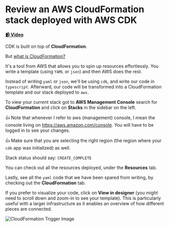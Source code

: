 # Review an AWS CloudFormation stack deployed with AWS CDK

**[📹 Video](https://egghead.io/lessons/aws-review-an-aws-cloudformation-stack-deployed-with-aws-cdk)**

CDK is built on top of **CloudFormation**.

But [what is CloudFormation?](https://docs.aws.amazon.com/AWSCloudFormation/latest/UserGuide/Welcome.html)

It's a tool from AWS that allows you to spin up resources effortlessly. You write a template (using `YAML` or `json`) and then AWS does the rest.

Instead of writing `yaml` or `json`, we'll be using `cdk`, and write our code in `typescript`. Afterward, our code will be transformed into a CloudFormation template and our stack deployed to `aws`.

To view your current stack got to **AWS Management Console** search for **CloudFormation** and click on **Stacks** in the sidebar on the left.

👍 Note that whenever I refer to aws (management) console, I mean the console living on https://aws.amazon.com/console. You will have to be logged in to see your changes.

👍 Make sure that you are selecting the right region (the region where your `cdk` app was initialized) as well.

Stack status should say: `CREATE_COMPLETE`

You can check out all the resources deployed, under the **Resources** tab.

Lastly, see all the `yaml` code that we have been spared from writing, by checking out the **CloudFormation** tab.

If you prefer to visualize your code, click on **View in designer** (you might need to scroll down and zoom-in to see your template). This is particularly useful with a larger infrastructure as it enables an overview of how different pieces are connected.

![CloudFormation Trigger Image](https://res.cloudinary.com/dg3gyk0gu/image/upload/v1591637696/transcript-images/03-review-an-aws-cloud-formation-stack-deployed-with-aws-cdk-trigger-image.png)